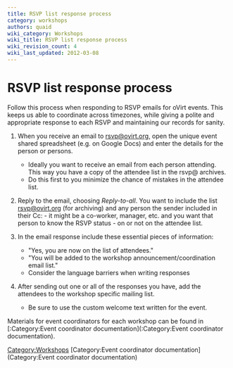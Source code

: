 ```yaml
---
title: RSVP list response process
category: workshops
authors: quaid
wiki_category: Workshops
wiki_title: RSVP list response process
wiki_revision_count: 4
wiki_last_updated: 2012-03-08
---
```


# RSVP list response process

Follow this process when responding to RSVP emails for oVirt events. This keeps us able to coordinate across timezones, while giving a polite and appropriate response to each RSVP and maintaining our records for sanity.

1.  When you receive an email to rsvp@ovirt.org, open the unique event shared spreadsheet (e.g. on Google Docs) and enter the details for the person or persons.
    -   Ideally you want to receive an email from each person attending. This way you have a copy of the attendee list in the rsvp@ archives.
    -   Do this first to you minimize the chance of mistakes in the attendee list.

2.  Reply to the email, choosing *Reply-to-all*. You want to include the list rsvp@ovirt.org (for archiving) and any person the sender included in their Cc: - it might be a co-worker, manager, etc. and you want that person to know the RSVP status - on or not on the attendee list.
3.  In the email response include these essential pieces of information:
    -   "Yes, you are now on the list of attendees."
    -   "You will be added to the workshop announcement/coordination email list."
    -   Consider the language barriers when writing responses

4.  After sending out one or all of the responses you have, add the attendees to the workshop specific mailing list.
    -   Be sure to use the custom welcome text written for the event.

Materials for event coordinators for each workshop can be found in [:Category:Event coordinator documentation](:Category:Event coordinator documentation).

<Category:Workshops> [Category:Event coordinator documentation](Category:Event coordinator documentation)
